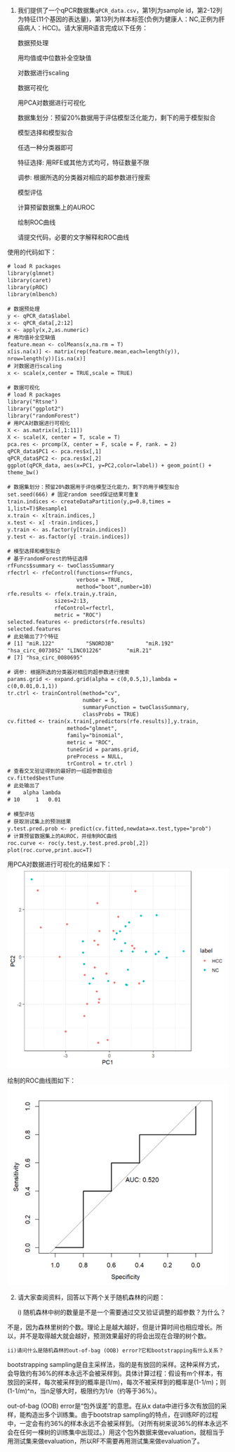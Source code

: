 1. 我们提供了一个qPCR数据集`qPCR_data.csv`，第1列为sample id，第2-12列为特征(11个基因的表达量)，第13列为样本标签(负例为健康人：NC,正例为肝癌病人：HCC)。请大家用R语言完成以下任务：

    数据预处理

    用均值或中位数补全空缺值

    对数据进行scaling

    数据可视化

    用PCA对数据进行可视化

    数据集划分：预留20%数据用于评估模型泛化能力，剩下的用于模型拟合

    模型选择和模型拟合

    任选一种分类器即可

    特征选择: 用RFE或其他方式均可，特征数量不限

    调参: 根据所选的分类器对相应的超参数进行搜索

    模型评估

    计算预留数据集上的AUROC

    绘制ROC曲线

    请提交代码，必要的文字解释和ROC曲线

使用的代码如下：

```
# load R packages
library(glmnet)
library(caret)
library(pROC)
library(mlbench)

# 数据预处理
y <- qPCR_data$label
x <- qPCR_data[,2:12]
x <- apply(x,2,as.numeric)
# 用均值补全空缺值
feature.mean <- colMeans(x,na.rm = T)
x[is.na(x)] <- matrix(rep(feature.mean,each=length(y)), nrow=length(y))[is.na(x)]
# 对数据进行scaling
x <- scale(x,center = TRUE,scale = TRUE)

# 数据可视化
# load R packages
library("Rtsne")
library("ggplot2")
library("randomForest")
# 用PCA对数据进行可视化
X <- as.matrix(x[,1:11])
X <- scale(X, center = T, scale = T)
pca.res <- prcomp(X, center = F, scale = F, rank. = 2)
qPCR_data$PC1 <- pca.res$x[,1]
qPCR_data$PC2 <- pca.res$x[,2]
ggplot(qPCR_data, aes(x=PC1, y=PC2,color=label)) + geom_point() + theme_bw()

# 数据集划分：预留20%数据用于评估模型泛化能力，剩下的用于模型拟合
set.seed(666) # 固定random seed保证结果可重复
train.indices <- createDataPartition(y,p=0.8,times = 1,list=T)$Resample1
x.train <- x[train.indices,]
x.test <- x[ -train.indices,]
y.train <- as.factor(y[train.indices])
y.test <- as.factor(y[ -train.indices])

# 模型选择和模型拟合
# 基于randomForest的特征选择
rfFuncs$summary <- twoClassSummary
rfectrl <- rfeControl(functions=rfFuncs,
                      verbose = TRUE,
                      method="boot",number=10)
rfe.results <- rfe(x.train,y.train, 
               sizes=2:13, 
               rfeControl=rfectrl,
               metric = "ROC")
selected.features <- predictors(rfe.results)
selected.features
# 此处输出了7个特征
# [1] "miR.122"          "SNORD3B"          "miR.192"          "hsa_circ_0073052" "LINC01226"        "miR.21"          
# [7] "hsa_circ_0080695"

# 调参: 根据所选的分类器对相应的超参数进行搜索
params.grid <- expand.grid(alpha = c(0,0.5,1),lambda = c(0,0.01,0.1,1))
tr.ctrl <- trainControl(method="cv",
                        number = 5,
                        summaryFunction = twoClassSummary,
                        classProbs = TRUE)
cv.fitted <- train(x.train[,predictors(rfe.results)],y.train,
                   method="glmnet",
                   family="binomial",
                   metric = "ROC",
                   tuneGrid = params.grid,
                   preProcess = NULL,
                   trControl = tr.ctrl )
# 查看交叉验证得到的最好的一组超参数组合
cv.fitted$bestTune
# 此处输出了
#    alpha lambda
# 10     1   0.01

# 模型评估
# 获取测试集上的预测结果
y.test.pred.prob <- predict(cv.fitted,newdata=x.test,type="prob")
# 计算预留数据集上的AUROC，并绘制ROC曲线
roc.curve <- roc(y.test,y.test.pred.prob[,2])
plot(roc.curve,print.auc=T)
```

用PCA对数据进行可视化的结果如下：
![alt text](PCA.png)

绘制的ROC曲线图如下：
![alt text](ROC.png)



2. 请大家查阅资料，回答以下两个关于随机森林的问题：

    i) 随机森林中树的数量是不是一个需要通过交叉验证调整的超参数？为什么？

不是，因为森林里树的个数。理论上是越大越好，但是计算时间也相应增长。所以，并不是取得越大就会越好，预测效果最好的将会出现在合理的树个数。


    ii)请问什么是随机森林的out-of-bag (OOB) error?它和bootstrapping有什么关系？

bootstrapping sampling是自主采样法，指的是有放回的采样。这种采样方式，会导致约有36%的样本永远不会被采样到。具体计算过程：假设有m个样本，有放回的采样，每次被采样到的概率是(1/m)，每次不被采样到的概率是(1-1/m)；则(1-1/m)^n，当n足够大时，极限约为1/e（约等于36%）。

out-of-bag (OOB) error是“包外误差”的意思。在从x data中进行多次有放回的采样，能构造出多个训练集。由于bootstrap sampling的特点，在训练RF的过程中，一定会有约36%的样本永远不会被采样到。（对所有树来说36%的样本永远不会在任何一棵树的训练集中出现过。）用这个包外数据来做evaluation，就相当于用测试集来做evaluation，所以RF不需要再用测试集来做evaluation了。
